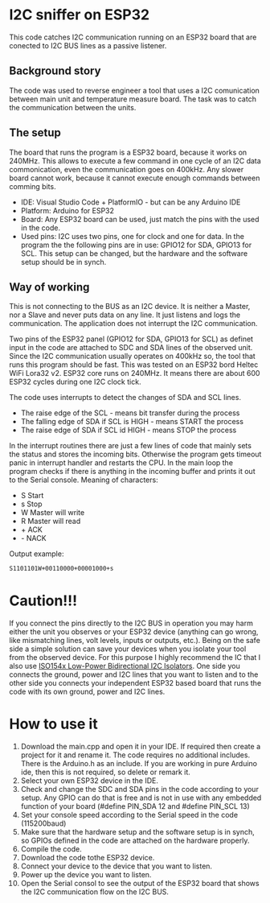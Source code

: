 # I2C sniffer on ESP32
This code catches I2C communication running on an ESP32 board that are conected to I2C BUS lines as a passive listener.

## Background story
The code was used to reverse engineer a tool that uses a I2C comunication between main unit and temperature measure board. The task was to catch the communication between the units.

## The setup
The board that runs the program is a ESP32 board, because it works on 240MHz. This allows to execute a few command in one cycle of an I2C data commonication, even the communication goes on 400kHz. Any slower board cannot work, because it cannot execute enough commands between comming bits.

* IDE: Visual Studio Code + PlatformIO - but can be any Arduino IDE
* Platform: Arduino for ESP32
* Board: Any ESP32 board can be used, just match the pins with the used in the code.
* Used pins: I2C uses two pins, one for clock and one for data. In the program the the following pins are in use: GPIO12 for SDA, GPIO13 for SCL. This setup can be changed, but the hardware and the software setup should be in synch.

## Way of working
This is not connecting to the BUS as an I2C device. It is neither a Master, nor a Slave and never puts data on any line.
It just listens and logs the communication. The application does not interrupt the I2C communication.
 
Two pins of the ESP32 panel (GPIO12 for SDA, GPIO13 for SCL) as definet input in the code are attached to SDC and SDA lines of the observed unit.
Since the I2C communication usually operates on 400kHz so, the tool that runs this program should be fast.
This was tested on an ESP32 bord Heltec WiFi Lora32 v2. ESP32 core runs on 240MHz. It means there are about 600 ESP32 cycles during one I2C clock tick.
 
The code uses interrupts to detect the changes of SDA and SCL lines.
* The raise edge of the SCL - means bit transfer during the process
* The falling edge of SDA if SCL is HIGH - means START the process
* The raise edge of SDA if SCL id HIGH - means STOP the process
 
In the interrupt routines there are just a few lines of code that mainly sets the status and stores the incoming bits.
Otherwise the program gets timeout panic in interrupt handler and restarts the CPU.
In the main loop the program checks if there is anything in the incoming buffer and prints it out to the Serial console. 
Meaning of characters:
* S Start 
* s Stop 
* W Master will write
* R Master will read
* \+ ACK
* \- NACK

Output example: 
````sh
S1101101W+00110000+00001000+s
````

# Caution!!!
If you connect the pins directly to the I2C BUS in operation you may harm either the unit you observes or your ESP32 device (anything can go wrong, like mismatching lines, volt levels, inputs or outputs, etc.). Being on the safe side a simple solution can save your devices when you isolate your tool from the observed device. For this purpose I highly recommend the IC that I also use [ISO154x Low-Power Bidirectional I2C Isolators](https://www.ti.com/lit/ds/symlink/iso1540.pdf?ts=1603436321085&ref_url=https%253A%252F%252Fwww.google.de%252F). One side you connects the ground, power and I2C lines that you want to listen and to the other side you connects your independent ESP32 based board that runs the code with its own ground, power and I2C lines.

# How to use it
1. Download the main.cpp and open it in your IDE. If required then create a project for it and rename it. The code requires no additional includes. There is the Arduino.h as an include. If you are working in pure Arduino ide, then this is not required, so delete or remark it.
2. Select your own ESP32 device in the IDE.
3. Check and change the SDC and SDA pins in the code according to your setup. Any GPIO can do that is free and is not in use with any embedded function of your board (#define PIN_SDA 12 and #define PIN_SCL 13)
4. Set your console speed according to the Serial speed in the code (115200baud)
5. Make sure that the hardware setup and the software setup is in synch, so GPIOs defined in the code are attached on the hardware properly.
6. Compile the code.
7. Download the code tothe ESP32 device.
8. Connect your device to the device that you want to listen.
9. Power up the device you want to listen.
10. Open the Serial consol to see the output of the ESP32 board that shows the I2C communication flow on the I2C BUS.
